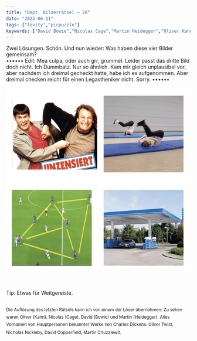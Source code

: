 ```yaml
---
title: "Dept. Bilderrätsel – 20"
date: "2023-06-11"
tags: ["levity","picpuzzle"]
keywords: ["David Bowie","Nicolas Cage","Martin Heidegger","Oliver Kahn","Jim Carrey"]
---
```

Zwei Lösungen. Schön. Und nun wieder: Was haben diese vier Bilder gemeinsam?
<br/>
••••••
Edit: Mea culpa, oder auch grr, grummel. Leider passt das dritte Bild doch nicht. Ich Dummbatz. Nur so ähnlich. Kam mir gleich unplausibel vor, aber nachdem ich dreimal gecheckt hatte, habe ich es aufgenommen. Aber dreimal checken reicht für einen Legastheniker nicht. Sorry.
••••••
<br/>

<img  src="/assets/img/picpuzzle20.webp" alt="Bilderrätsel20 ">

<br/>
<br/>
<br/>

Tip: Etwas für Weitgereiste.
<br/>
<br/>

<sup>Die Auflösung des letzten Rätsels kann ich von einem der Löser übernehmen: Zu sehen waren Oliver (Kahn), Nicolas (Cage), David (Bowie) und Martin (Heidegger).
Alles Vornamen von Hauptpersonen bekannter Werke von Charles Dickens: Oliver Twist, Nicholas Nickleby, David Copperfield, Martin Chuzzlewit.
<sup>